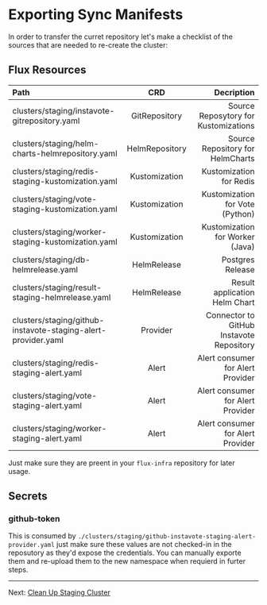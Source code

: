 # Exporting Sync Manifests

In order to transfer the curret repository let's make a checklist of the sources
that are needed to re-create the cluster:

## Flux Resources

| Path                                                          | CRD            | Decription                               |
| :---                                                          | :----:         |                                     ---: |
| clusters/staging/instavote-gitrepository.yaml                 | GitRepository  | Source Reposytory for Kustomizations     |
| clusters/staging/helm-charts-helmrepository.yaml              | HelmRepository | Source Repository for HelmCharts         |
| clusters/staging/redis-staging-kustomization.yaml             | Kustomization  | Kustomization for Redis                  |
| clusters/staging/vote-staging-kustomization.yaml              | Kustomization  | Kustomization for Vote (Python)          |
| clusters/staging/worker-staging-kustomization.yaml            | Kustomization  | Kustomization for Worker (Java)          |
| clusters/staging/db-helmrelease.yaml                          | HelmRelease    | Postgres Release                         |
| clusters/staging/result-staging-helmrelease.yaml              | HelmRelease    | Result application Helm Chart            |
| clusters/staging/github-instavote-staging-alert-provider.yaml | Provider       | Connector to GitHub Instavote Repository |
| clusters/staging/redis-staging-alert.yaml                     | Alert          | Alert consumer for Alert Provider        |
| clusters/staging/vote-staging-alert.yaml                      | Alert          | Alert consumer for Alert Provider        |
| clusters/staging/worker-staging-alert.yaml                    | Alert          | Alert consumer for Alert Provider        |

Just make sure they are preent in your `flux-infra` repository for later usage.

## Secrets

### github-token

This is consumed by `./clusters/staging/github-instavote-staging-alert-provider.yaml` just make sure these values are
not checked-in in the reposutory as they'd expose the credentials. You can manually exporte them and re-upload them to
the new namespace when requierd in furter steps.

---
Next: [Clean Up Staging Cluster](./03-Clean-Up-Staging-Cluster.md)
